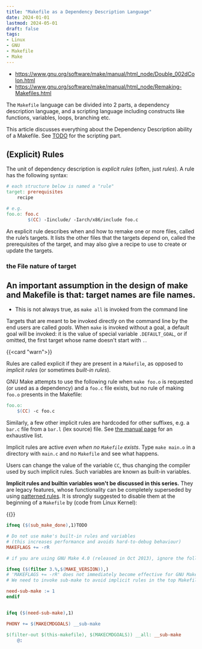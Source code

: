 ```yaml
---
title: "Makefile as a Dependency Description Language"
date: 2024-01-01
lastmod: 2024-05-01
draft: false
tags:
- Linux
- GNU
- Makefile
- Make
---
```


- https://www.gnu.org/software/make/manual/html_node/Double_002dColon.html
- https://www.gnu.org/software/make/manual/html_node/Remaking-Makefiles.html

The `Makefile` language can be divided into 2 parts, a dependency description language,
and a scripting language including constructs like functions, variables, loops, branching etc.

This article discusses everything about the Dependency Description ability of a Makefile.
See [TODO](#TODO) for the scripting part.

<!--more-->

## (Explicit) Rules

The unit of dependency description is *explicit rules* (often, just *rules*). A rule has the following syntax:

```makefile
# each structure below is named a "rule"
target: prerequisites
    recipe

# e.g.
foo.o: foo.c
        $(CC) -Iinclude/ -Iarch/x86/include foo.c
```

An explicit rule describes when and how to remake one or more files, called the rule’s targets. It lists the other files that the targets depend on, called the prerequisites of the target, and may also give a recipe to use to create or update the targets.

### the File nature of target

An important assumption in the design of make and Makefile is that: target names are file names.
- 
- This is not always true, as `make all` is invoked from the command line

Targets that are meant to be invoked directly on the command line by the end users are called *goals*.
When `make` is invoked without a goal, a default goal will be invoked: it is the value of special variable `.DEFAULT_GOAL`, or if omitted, the first target whose name doesn't start with `.`.

{{<card "warn">}}

Rules are called explicit if they are present in a `Makefile`, as opposed to *implicit rules* (or sometimes *built-in rules*).

GNU Make attempts to use the following rule 
when `make foo.o` is requested (or used as a dependency) and a `foo.c` file exists, but no rule of making `foo.o` presents in the Makefile:

```makefile
foo.o:
	$(CC) -c foo.c
```

Similarly, a few other implicit rules are hardcoded for other suffixes, e.g. a `bar.c` file from a `bar.l` (lex source) file.
See [the manual page](https://www.gnu.org/software/make/manual/html_node/Catalogue-of-Rules.html) for an exhaustive list.

Implicit rules are active *even when no `Makefile` exists*. Type `make main.o` in a directory with `main.c` and no `Makefile` and see what happens.

Users can change the value of the variable `CC`, thus changing the compiler used by such implicit rules.
Such variables are known as built-in variables.

**Implicit rules and builtin variables won't be discussed in this series.** They are legacy features, whose functionality can be completely superseded by using [patterned rules](#patterned-rules). It is strongly suggested to disable them at the beginning of a `Makefile` by (code from Linux Kernel):

{{<fold>}}

```makefile
ifneq ($(sub_make_done),1)TODO

# Do not use make's built-in rules and variables
# (this increases performance and avoids hard-to-debug behaviour)
MAKEFLAGS += -rR

# if you are using GNU Make 4.0 (released in Oct 2013), ignore the following

ifneq ($(filter 3.%,$(MAKE_VERSION)),)
# 'MAKEFLAGS += -rR' does not immediately become effective for GNU Make 3.x
# We need to invoke sub-make to avoid implicit rules in the top Makefile.

need-sub-make := 1
endif


ifeq ($(need-sub-make),1)

PHONY += $(MAKECMDGOALS) __sub-make

$(filter-out $(this-makefile), $(MAKECMDGOALS)) __all: __sub-make
	@:

